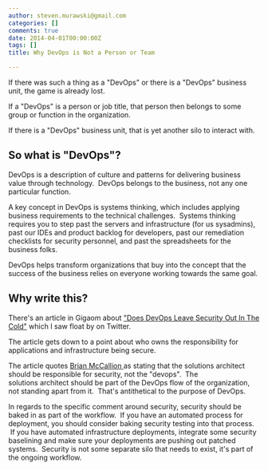 ```yaml
---
author: steven.murawski@gmail.com
categories: []
comments: true
date: 2014-04-01T00:00:00Z
tags: []
title: Why DevOps is Not a Person or Team

---
```


If there was such a thing as a "DevOps" or there is a "DevOps" business unit, the game is already lost.


If a "DevOps" is a person or job title, that person then belongs to some group or function in the organization.


If there is a "DevOps" business unit, that is yet another silo to interact with.


## So what is "DevOps"?



DevOps is a description of culture and patterns for delivering business value through technology. &nbsp;DevOps belongs to the business, not any one particular function. &nbsp;


A key concept in DevOps is systems thinking, which includes applying business requirements to the technical challenges. &nbsp;Systems thinking requires you to step past the servers and infrastructure (for us sysadmins), past our IDEs and product backlog for developers, past our remediation checklists for security personnel, and past the spreadsheets for the business folks.


DevOps helps transform organizations that buy into the concept that the success of the business relies on everyone working towards the same goal.


## Why write this?



There's an article in Gigaom about ["Does DevOps Leave Security Out In The Cold"](http://gigaom.com/2014/03/12/does-devops-leave-security-out-in-the-cold/)&nbsp;which I saw float by on Twitter.


The article gets down to a point about who owns the responsibility for applications and infrastructure being secure. &nbsp;


The article quotes [Brian McCallion&nbsp;](https://twitter.com/BrianMcCallion)as stating that the solutions architect should be responsible for security, not the "devops". &nbsp;The solutions&nbsp;architect should be part of the DevOps flow of the organization, not standing apart from it. &nbsp;That's antithetical to the purpose of DevOps.


In regards to the specific comment around security, security should be baked in as part of the workflow. &nbsp;If you have an automated process for deployment, you should consider baking security testing into that process. &nbsp;If you have automated infrastructure deployments, integrate some security baselining and make sure your deployments are pushing out patched systems. &nbsp;Security is not some separate silo that needs to exist, it's part of the ongoing workflow.

